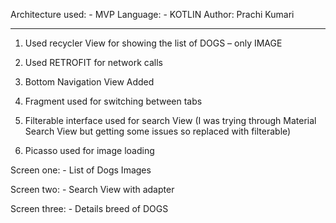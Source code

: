 Architecture used: - MVP
Language: - KOTLIN
Author: Prachi Kumari

------------------------------------------------------------------------------------------------------------------------------------------
1.	 Used recycler View for showing the list of DOGS – only IMAGE

2.	Used RETROFIT for network calls

3.	Bottom Navigation View Added 

4.	Fragment used for switching between tabs

5.	Filterable interface used for search View (I was trying through Material Search View but getting some issues so replaced with filterable)

6.	Picasso used for image loading





Screen one: -
List of Dogs Images

Screen two: -
Search View with adapter 

Screen three: -
Details breed of DOGS







